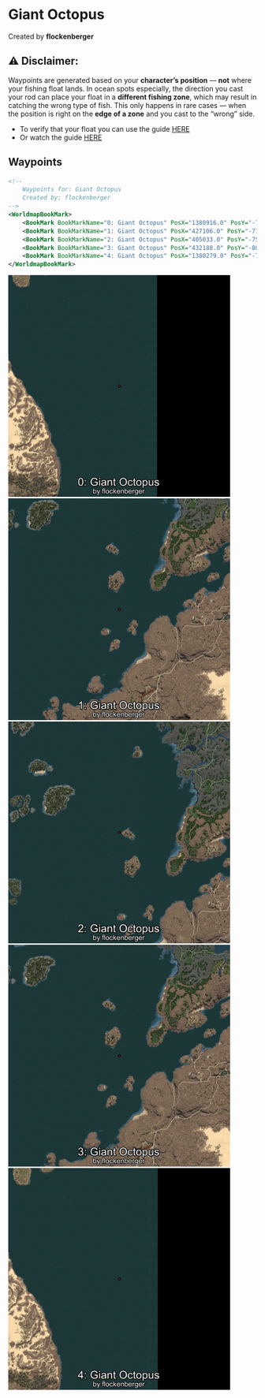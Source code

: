 # Giant Octopus
Created by **flockenberger**

## ⚠️ Disclaimer:
Waypoints are generated based on your __**character’s position**__ — __not__ where your fishing float lands.
In ocean spots especially, the direction you cast your rod can place your float in a **different fishing zone**, which may result in catching the wrong type of fish.
This only happens in rare cases — when the position is right on the **edge of a zone** and you cast to the “wrong” side.

- To verify that your float you can use the guide [HERE](https://flockenberger.github.io/bdo-fish-position/)
- Or watch the guide [HERE](https://youtu.be/t-VXcRoNojk)

## Waypoints
```xml
<!--
    Waypoints for: Giant Octopus
    Created by: flockenberger
-->
<WorldmapBookMark>
    <BookMark BookMarkName="0: Giant Octopus" PosX="1380916.0" PosY="-7640.0" PosZ="389318.0" />
    <BookMark BookMarkName="1: Giant Octopus" PosX="427106.0" PosY="-7700.0" PosZ="287749.0" />
    <BookMark BookMarkName="2: Giant Octopus" PosX="405033.0" PosY="-7559.0" PosZ="373790.0" />
    <BookMark BookMarkName="3: Giant Octopus" PosX="432188.0" PosY="-8054.0" PosZ="301057.0" />
    <BookMark BookMarkName="4: Giant Octopus" PosX="1380279.0" PosY="-7592.0" PosZ="396230.0" />
</WorldmapBookMark>
```

<img src="./Giant Octopus_0_Preview.webp" width="450"/> <img src="./Giant Octopus_1_Preview.webp" width="450"/> <img src="./Giant Octopus_2_Preview.webp" width="450"/> <img src="./Giant Octopus_3_Preview.webp" width="450"/> <img src="./Giant Octopus_4_Preview.webp" width="450"/> 